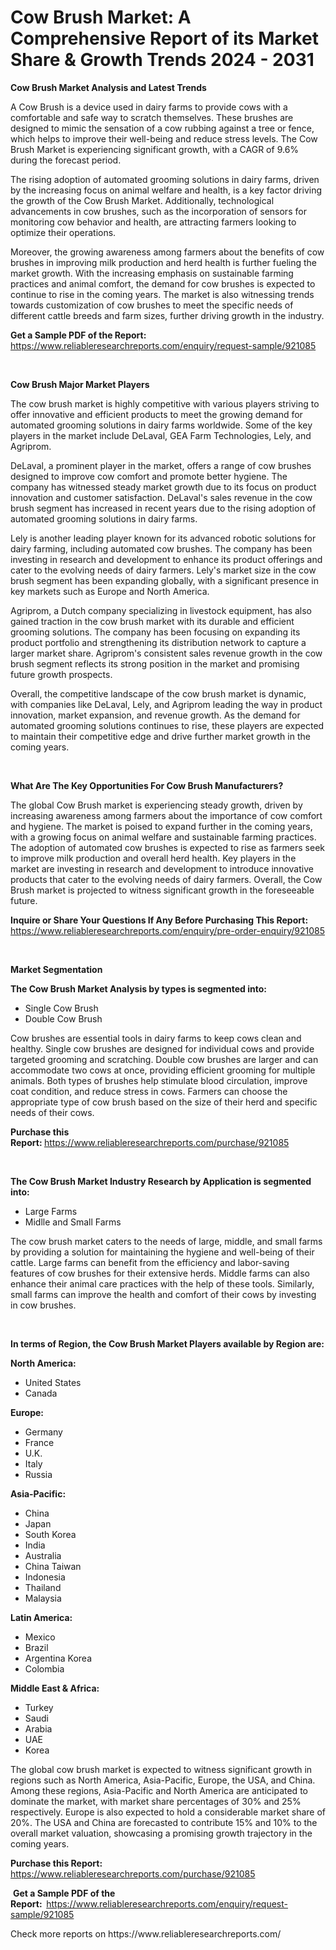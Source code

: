 <p><h1>Cow Brush Market: A Comprehensive Report of its Market Share & Growth Trends 2024 - 2031</h1></p><p><strong>Cow Brush Market Analysis and Latest Trends</strong></p>
<p><p>A Cow Brush is a device used in dairy farms to provide cows with a comfortable and safe way to scratch themselves. These brushes are designed to mimic the sensation of a cow rubbing against a tree or fence, which helps to improve their well-being and reduce stress levels. The Cow Brush Market is experiencing significant growth, with a CAGR of 9.6% during the forecast period.</p><p>The rising adoption of automated grooming solutions in dairy farms, driven by the increasing focus on animal welfare and health, is a key factor driving the growth of the Cow Brush Market. Additionally, technological advancements in cow brushes, such as the incorporation of sensors for monitoring cow behavior and health, are attracting farmers looking to optimize their operations.</p><p>Moreover, the growing awareness among farmers about the benefits of cow brushes in improving milk production and herd health is further fueling the market growth. With the increasing emphasis on sustainable farming practices and animal comfort, the demand for cow brushes is expected to continue to rise in the coming years. The market is also witnessing trends towards customization of cow brushes to meet the specific needs of different cattle breeds and farm sizes, further driving growth in the industry.</p></p>
<p><strong>Get a Sample PDF of the Report:&nbsp;</strong> <a href="https://www.reliableresearchreports.com/enquiry/request-sample/921085">https://www.reliableresearchreports.com/enquiry/request-sample/921085</a></p>
<p>&nbsp;</p>
<p><strong>Cow Brush Major Market Players</strong></p>
<p><p>The cow brush market is highly competitive with various players striving to offer innovative and efficient products to meet the growing demand for automated grooming solutions in dairy farms worldwide. Some of the key players in the market include DeLaval, GEA Farm Technologies, Lely, and Agriprom.</p><p>DeLaval, a prominent player in the market, offers a range of cow brushes designed to improve cow comfort and promote better hygiene. The company has witnessed steady market growth due to its focus on product innovation and customer satisfaction. DeLaval's sales revenue in the cow brush segment has increased in recent years due to the rising adoption of automated grooming solutions in dairy farms.</p><p>Lely is another leading player known for its advanced robotic solutions for dairy farming, including automated cow brushes. The company has been investing in research and development to enhance its product offerings and cater to the evolving needs of dairy farmers. Lely's market size in the cow brush segment has been expanding globally, with a significant presence in key markets such as Europe and North America.</p><p>Agriprom, a Dutch company specializing in livestock equipment, has also gained traction in the cow brush market with its durable and efficient grooming solutions. The company has been focusing on expanding its product portfolio and strengthening its distribution network to capture a larger market share. Agriprom's consistent sales revenue growth in the cow brush segment reflects its strong position in the market and promising future growth prospects.</p><p>Overall, the competitive landscape of the cow brush market is dynamic, with companies like DeLaval, Lely, and Agriprom leading the way in product innovation, market expansion, and revenue growth. As the demand for automated grooming solutions continues to rise, these players are expected to maintain their competitive edge and drive further market growth in the coming years.</p></p>
<p>&nbsp;</p>
<p><strong>What Are The Key Opportunities For Cow Brush Manufacturers?</strong></p>
<p><p>The global Cow Brush market is experiencing steady growth, driven by increasing awareness among farmers about the importance of cow comfort and hygiene. The market is poised to expand further in the coming years, with a growing focus on animal welfare and sustainable farming practices. The adoption of automated cow brushes is expected to rise as farmers seek to improve milk production and overall herd health. Key players in the market are investing in research and development to introduce innovative products that cater to the evolving needs of dairy farmers. Overall, the Cow Brush market is projected to witness significant growth in the foreseeable future.</p></p>
<p><strong>Inquire or Share Your Questions If Any Before Purchasing This Report:</strong> <a href="https://www.reliableresearchreports.com/enquiry/pre-order-enquiry/921085">https://www.reliableresearchreports.com/enquiry/pre-order-enquiry/921085</a></p>
<p>&nbsp;</p>
<p><strong>Market Segmentation</strong></p>
<p><strong>The Cow Brush Market Analysis by types is segmented into:</strong></p>
<p><ul><li>Single Cow Brush</li><li>Double Cow Brush</li></ul></p>
<p><p>Cow brushes are essential tools in dairy farms to keep cows clean and healthy. Single cow brushes are designed for individual cows and provide targeted grooming and scratching. Double cow brushes are larger and can accommodate two cows at once, providing efficient grooming for multiple animals. Both types of brushes help stimulate blood circulation, improve coat condition, and reduce stress in cows. Farmers can choose the appropriate type of cow brush based on the size of their herd and specific needs of their cows.</p></p>
<p><strong>Purchase this Report:&nbsp;</strong><a href="https://www.reliableresearchreports.com/purchase/921085">https://www.reliableresearchreports.com/purchase/921085</a></p>
<p>&nbsp;</p>
<p><strong>The Cow Brush Market Industry Research by Application is segmented into:</strong></p>
<p><ul><li>Large Farms</li><li>Midlle and Small Farms</li></ul></p>
<p><p>The cow brush market caters to the needs of large, middle, and small farms by providing a solution for maintaining the hygiene and well-being of their cattle. Large farms can benefit from the efficiency and labor-saving features of cow brushes for their extensive herds. Middle farms can also enhance their animal care practices with the help of these tools. Similarly, small farms can improve the health and comfort of their cows by investing in cow brushes.</p></p>
<p>&nbsp;</p>
<p><strong>In terms of Region, the Cow Brush Market Players available by Region are:</strong></p>
<p>
    <p> <strong> North America: </strong>
        <ul>
            <li>United States</li>
            <li>Canada</li>
        </ul>
        </p> 
    <p> <strong> Europe: </strong>
        <ul>
            <li>Germany</li>
            <li>France</li>
            <li>U.K.</li>
            <li>Italy</li>
            <li>Russia</li>
        </ul>
        </p> 
    <p> <strong> Asia-Pacific: </strong>
        <ul>
            <li>China</li>
            <li>Japan</li>
            <li>South Korea</li>
            <li>India</li>
            <li>Australia</li>
            <li>China Taiwan</li>
            <li>Indonesia</li>
            <li>Thailand</li>
            <li>Malaysia</li>
        </ul>
        </p> 
    <p> <strong> Latin America: </strong>
        <ul>
            <li>Mexico</li>
            <li>Brazil</li>
            <li>Argentina Korea</li>
            <li>Colombia</li>
        </ul>
        </p> 
    <p> <strong> Middle East & Africa: </strong>
        <ul>
            <li>Turkey</li>
            <li>Saudi</li>
            <li>Arabia</li>
            <li>UAE</li>
            <li>Korea</li>
        </ul>
    </p>
    </p>
<p><p>The global cow brush market is expected to witness significant growth in regions such as North America, Asia-Pacific, Europe, the USA, and China. Among these regions, Asia-Pacific and North America are anticipated to dominate the market, with market share percentages of 30% and 25% respectively. Europe is also expected to hold a considerable market share of 20%. The USA and China are forecasted to contribute 15% and 10% to the overall market valuation, showcasing a promising growth trajectory in the coming years.</p></p>
<p><strong>Purchase this Report: </strong><a href="https://www.reliableresearchreports.com/purchase/921085">https://www.reliableresearchreports.com/purchase/921085</a></p>
<p>&nbsp;<strong>Get a Sample PDF of the Report:&nbsp;&nbsp;</strong><a href="https://www.reliableresearchreports.com/enquiry/request-sample/921085">https://www.reliableresearchreports.com/enquiry/request-sample/921085</a></p>
<p><strong></strong></p>
<p>Check more reports on https://www.reliableresearchreports.com/</p>